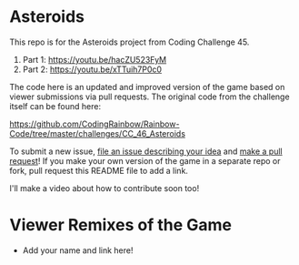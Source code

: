 # Asteroids

This repo is for the Asteroids project from Coding Challenge 45.

1. Part 1: https://youtu.be/hacZU523FyM
2. Part 2: https://youtu.be/xTTuih7P0c0

The code here is an updated and improved version of the game based on viewer submissions via pull requests.  The original code from the challenge itself can be found here:

https://github.com/CodingRainbow/Rainbow-Code/tree/master/challenges/CC_46_Asteroids

To submit a new issue, [file an issue describing your idea](https://github.com/CodingRainbow/Asteroids/issues/new) and [make a pull request](https://github.com/CodingRainbow/Asteroids/pulls)! If you make your own version of the game in a separate repo or fork, pull request this README file to add a link.

I'll make a video about how to contribute soon too!

# Viewer Remixes of the Game

* Add your name and link here!
